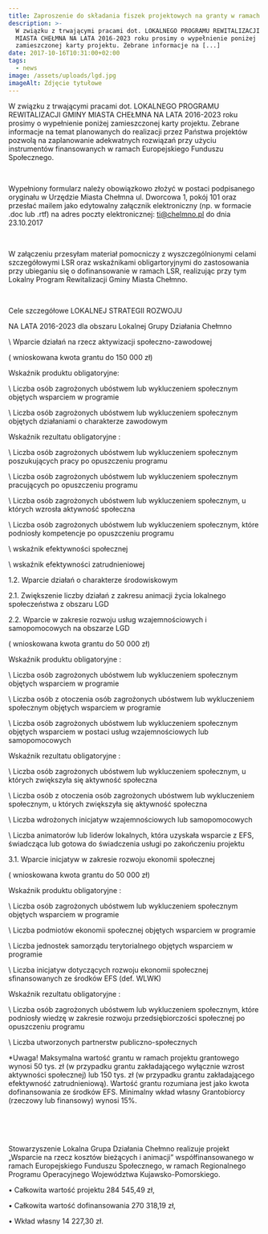 ```yaml
---
title: Zaproszenie do składania fiszek projektowych na granty w ramach LSR
description: >-
  W związku z trwającymi pracami dot. LOKALNEGO PROGRAMU REWITALIZACJI GMINY
  MIASTA CHEŁMNA NA LATA 2016-2023 roku prosimy o wypełnienie poniżej
  zamieszczonej karty projektu. Zebrane informacje na [...]
date: 2017-10-16T10:31:00+02:00
tags:
  - news
image: /assets/uploads/lgd.jpg
imageAlt: Zdjęcie tytułowe
---
```

W związku z trwającymi pracami dot. LOKALNEGO PROGRAMU REWITALIZACJI GMINY MIASTA CHEŁMNA NA LATA 2016-2023 roku prosimy o wypełnienie poniżej zamieszczonej karty projektu. Zebrane informacje na temat planowanych do realizacji przez Państwa projektów pozwolą na zaplanowanie adekwatnych rozwiązań przy użyciu instrumentów finansowanych w ramach Europejskiego Funduszu Społecznego.

<br>

Wypełniony formularz należy obowiązkowo złożyć w postaci podpisanego oryginału w Urzędzie Miasta Chełmna ul. Dworcowa 1, pokój 101 oraz przesłać mailem jako edytowalny załącznik elektroniczny (np. w formacie .doc lub .rtf) na adres poczty elektronicznej: ti@chelmno.pl   do dnia 23.10.2017

<br>

W załączeniu przesyłam materiał pomocniczy  z wyszczególnionymi celami szczegółowymi LSR oraz wskaźnikami obligartoryjnymi do zastosowania przy ubieganiu się o dofinansowanie w ramach LSR, realizując przy tym Lokalny Program Rewitalizacji Gminy Miasta Chełmno.

<br>

Cele szczegółowe LOKALNEJ STRATEGII ROZWOJU



NA LATA 2016-2023 dla obszaru Lokalnej Grupy Działania Chełmno



\    Wparcie działań na rzecz aktywizacji społeczno-zawodowej



( wnioskowana kwota grantu do 150 000 zł)



Wskaźnik produktu obligatoryjne:



\    Liczba osób zagrożonych ubóstwem lub wykluczeniem społecznym objętych wsparciem w programie



\    Liczba osób zagrożonych ubóstwem lub wykluczeniem społecznym objętych działaniami o charakterze zawodowym



Wskaźnik rezultatu obligatoryjne :



\    Liczba osób zagrożonych ubóstwem lub wykluczeniem społecznym poszukujących pracy po opuszczeniu programu



\    Liczba osób zagrożonych ubóstwem lub wykluczeniem społecznym pracujących po opuszczeniu programu



\    Liczba osób zagrożonych ubóstwem lub wykluczeniem społecznym, u których wzrosła aktywność społeczna



\    Liczba osób zagrożonych ubóstwem lub wykluczeniem społecznym, które podniosły kompetencje po opuszczeniu programu



\    wskaźnik efektywności społecznej



\    wskaźnik efektywności zatrudnieniowej



1.2. Wparcie działań o charakterze środowiskowym



2.1. Zwiększenie liczby działań z zakresu animacji życia lokalnego społeczeństwa z obszaru LGD



2.2. Wparcie w zakresie rozwoju usług wzajemnościowych i samopomocowych na obszarze LGD



( wnioskowana kwota grantu do 50 000 zł)



Wskaźnik produktu obligatoryjne :



\    Liczba osób zagrożonych ubóstwem lub wykluczeniem społecznym objętych wsparciem w programie



\    Liczba osób z otoczenia osób zagrożonych ubóstwem lub wykluczeniem społecznym objętych wsparciem w programie



\    Liczba osób zagrożonych ubóstwem lub wykluczeniem społecznym objętych wsparciem w postaci usług wzajemnościowych lub samopomocowych



Wskaźnik rezultatu obligatoryjne :



\    Liczba osób zagrożonych ubóstwem lub wykluczeniem społecznym, u których zwiększyła się aktywność społeczna



\    Liczba osób z otoczenia osób zagrożonych ubóstwem lub wykluczeniem społecznym, u których zwiększyła się aktywność społeczna



\    Liczba wdrożonych inicjatyw wzajemnościowych lub samopomocowych



\    Liczba animatorów lub liderów lokalnych, która uzyskała wsparcie z EFS, świadcząca lub gotowa do świadczenia usługi po zakończeniu projektu



3.1. Wparcie inicjatyw w zakresie rozwoju ekonomii społecznej



( wnioskowana kwota grantu do 50 000 zł)



Wskaźnik produktu obligatoryjne :



\    Liczba osób zagrożonych ubóstwem lub wykluczeniem społecznym objętych wsparciem w programie



\    Liczba podmiotów ekonomii społecznej objętych wsparciem w programie



\    Liczba jednostek samorządu terytorialnego objętych wsparciem w programie



\    Liczba inicjatyw dotyczących rozwoju ekonomii społecznej sfinansowanych ze środków EFS (def. WLWK)



Wskaźnik rezultatu obligatoryjne :



\    Liczba osób zagrożonych ubóstwem lub wykluczeniem społecznym, które podniosły wiedzę w zakresie rozwoju przedsiębiorczości społecznej po opuszczeniu programu



\    Liczba utworzonych partnerstw publiczno-społecznych



\*Uwaga! Maksymalna wartość grantu w ramach projektu grantowego wynosi 50 tys. zł (w przypadku grantu zakładającego wyłącznie wzrost aktywności społecznej) lub 150 tys. zł (w przypadku grantu zakładającego efektywność zatrudnieniową). Wartość grantu rozumiana jest jako kwota dofinansowania ze środków EFS. Minimalny wkład własny Grantobiorcy (rzeczowy lub finansowy) wynosi 15%.

<br>

<br>

<br>

Stowarzyszenie Lokalna Grupa Działania Chełmno realizuje projekt „Wsparcie na rzecz kosztów bieżących i animacji” współfinansowanego w ramach Europejskiego Funduszu Społecznego, w ramach Regionalnego Programu Operacyjnego Województwa Kujawsko-Pomorskiego.



• Całkowita wartość projektu 284 545,49 zł,



• Całkowita wartość dofinansowania 270 318,19 zł,



• Wkład własny 14 227,30 zł.
